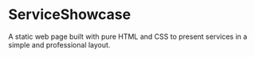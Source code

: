 # ServiceShowcase
A static web page built with pure HTML and CSS to present services in a simple and professional layout.
